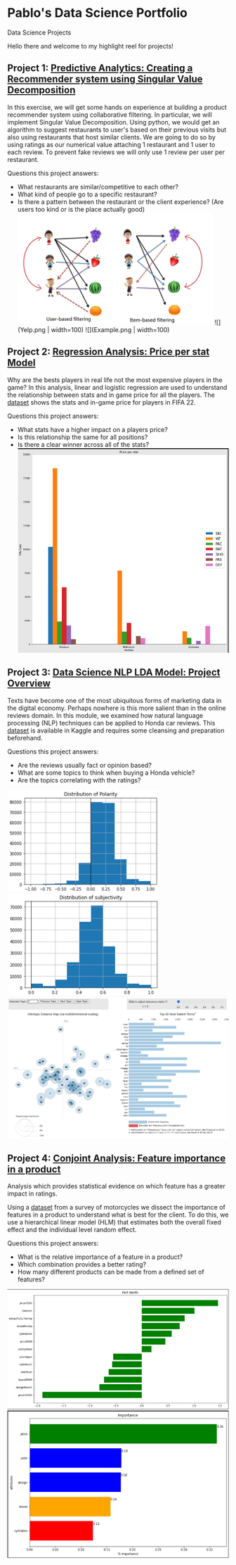 # Pablo's Data Science Portfolio
Data Science Projects

Hello there and welcome to my highlight reel for projects! 

## Project 1: [Predictive Analytics: Creating a Recommender system using Singular Value Decomposition](https://github.com/pescoto0325/Pablo_Portfolio/blob/main/Pablo_Escoto_A12_Predictive_Analytics.ipynb)

In this exercise, we will get some hands on experience at building a product recommender system using collaborative filtering. In particular, we will implement Singular Value Decomposition. Using python, we would get an algorithm to suggest restaurants to user's based on their previous visits but also using restaurants that host similar clients. We are going to do so by using ratings as our numerical value attaching 1 restaurant and 1 user to each review. To prevent fake reviews we will only use 1 review per user per restaurant.

Questions this project answers:
* What restaurants are similar/competitive to each other?
* What kind of people go to a specific restaurant?
* Is there a pattern between the restaurant or the client experience? (Are users too kind or is the place actually good)
![](Filtering.png)
![](Yelp.png | width=100)
![](Example.png | width=100)


## Project 2: [Regression Analysis: Price per stat Model](https://github.com/pescoto0325/Pablo_Portfolio/blob/main/Price%20per%20stat%20Model)
Why are the bests players in real life not the most expensive players in the game?
In this analysis,  linear and logistic regression are used to understand the relationship between stats and in game price for all the players. The [dataset](https://www.kaggle.com/datasets/mohammedessam97/fifa-22-fut-players-dataset) shows the stats and in-game price for players in FIFA 22.

Questions this project answers:
* What stats have a higher impact on a players price?
* Is this relationship the same for all positions?
* Is there a clear winner across all of the stats?
![](Fifa%202022%20stats.png)



## Project 3: [Data Science NLP LDA Model: Project Overview](https://github.com/pescoto0325/Pablo_Portfolio/blob/main/NLP%20LDA%20Model)
Texts have become one of the most ubiquitous forms of marketing data in the digital economy. Perhaps nowhere is this more salient than in the online reviews domain. In this module, we examined how natural language processing (NLP) techniques can be applied to Honda car reviews. This [dataset](https://www.kaggle.com/datasets/ankkur13/edmundsconsumer-car-ratings-and-reviews) is available in Kaggle and requires some cleansing and preparation beforehand.

Questions this project answers:
* Are the reviews usually fact or opinion based?
* What are some topics to think when buying a Honda vehicle?
* Are the topics correlating with the ratings?

![](Polarity.png) 
![](Subjectivity.png)
![](LDA.png)


## Project 4: [Conjoint Analysis: Feature importance in a product](https://github.com/pescoto0325/Pablo_Portfolio/blob/main/Conjoint%20Analysis)
Analysis which provides statistical evidence on which feature has a greater impact in ratings.

Using a [dataset](https://github.com/pescoto0325/Pablo_Portfolio/blob/main/motorbike_conjoint.csv) from a survey of motorcycles we dissect the importance of features in a product to understand what is best for the client. To do this, we use a hierarchical linear model (HLM) that estimates both the overall fixed effect and the individual level random effect.

Questions this project answers:
* What is the relative importance of a feature in a product?
* Which combination provides a better rating?
* How many different products can be made from a defined set of features?

![](Conjoint-Partworth.png) ![](Conjoint-attimportance.png)
